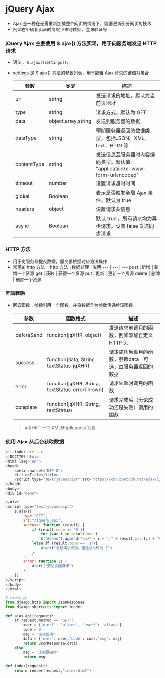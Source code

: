 # jQuery Ajax
- Ajax 是一种在无需重新加载整个网页的情况下，能够更新部分网页的技术
- 例如在不刷新页面的情况下查询数据、登录验证等

### jQuery Ajax 主要使用 $.ajax() 方法实现，用于向服务端发送 HTTP 请求
- 语法： `$.ajax([settings]);`
- settings 是 $.ajax() 方法的参数列表，用于配置 Ajax 请求的键值对集合

    参数 | 类型 | 描述
    --- | --- | ---
    url | string | 发送请求的地址，默认为当前页地址
    type | string | 请求方式，默认为 GET
    data | object,array,string | 发送到服务器的数据
    dataType | string | 预期服务器返回的数据类型，包括JSON、XML、text、HTML等
    contentType | string | 发送信息至服务器时内容编码类型。默认值: "application/x-www-form-urlencoded"
    timeout | number | 设置请求超时时间
    global | Boolean | 表示是否触发全局 Ajax 事件，默认为 true
    headers | object | 设置请求头信息
    async | Boolean | 默认 true ，所有请求均为异步请求。设置 false 发送同步请求

### HTTP 方法
- 用于向服务器提交数据，服务器根据对应方法操作
- 常见的 http 方法：
    http 方法 | 数据处理 | 说明
    --- | --- | ---
    post | 新增 | 新增一个资源
    get | 获取 | 获得一个资源
    put | 更新 | 更新一个资源
    delete | 删除 | 删除一个资源

### 回调函数
- 回调函数：参数引用一个函数，并将数据作为参数传递给该函数

    参数 | 函数格式 | 描述
    --- | --- | ---
    beforeSend | function(jqXHR, object) | 发送请求前调用的函数，例如添加自定义 HTTP 头
    success | function(data, String, textStatus, jqXHR) | 请求成功后调用的函数，参数data：可选，由服务器返回的数据
    error | function(jqXHR, String, textStatus, errorThrown) | 请求失败时调用的函数
    complete | function(jqXHR, String, textStatus) | 请求完成后（无论成功还是失败）调用的函数
    > jqXHR：一个 XMLHttpRequest 对象

### 使用 Ajax 从后台获取数据
```js
<!--index.html-->
<!DOCTYPE html>
<html lang="en">
<head>
    <meta charset="UTF-8">
    <title>Title</title>
    <script type="text/javascript" src="https://cdn.bootcdn.net/ajax/libs/jquery/1.12.4/jquery.min.js"></script>
</head>
<body>
<div id="demo">

</div>
<script type="text/javascript">
    $.ajax({
        type:"GET",
        url:"/jquery_api",
        success: function (result) {
            if (result.code == '0'){
                for (var i in result.user)
                $("#demo").append("<p>" + i + ":" + result.user[i] + "</p>")
            }else if (result.code == '1'){
                alert("发起请求成功，但是状态码为 1")
            }
        },
        error: function () {
            alert("无法发起请求")
        }
    })
</script>
</body>
</html>
```
```python
# views.py
from django.http import JsonResponse
from django.shortcuts import render

def ajax_api(request):
    if request.method == "GET":
        user = {'user1': 'aliang', 'user2': 'aliang'}
        code = 0
        msg = "请求成功"
        data = {'user': user,'code': code,'msg': msg}
        return JsonResponse(data)
    else:
        msg = "无权限操作"
        return msg

def index(request):
    return render(request,"index.html")
```
